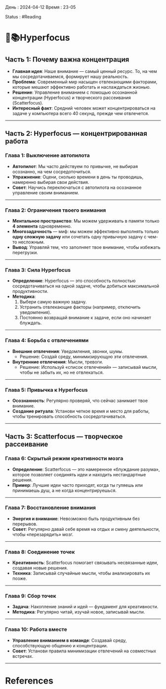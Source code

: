 День : 2024-04-12 
Время : 23-05

Status : #Reading   


# 📓📚Hyperfocus

## **Часть 1: Почему важна концентрация**

- **Главная идея**: Наше внимание — самый ценный ресурс. То, на чем мы сосредотачиваемся, формирует нашу реальность.
- **Проблема**: Современный мир насыщен отвлекающими факторами, которые мешают эффективно работать и наслаждаться жизнью.
- **Решение**: Управление вниманием с помощью осознанной концентрации (Hyperfocus) и творческого рассеивания (Scatterfocus).
- **Интересный факт**: Средний человек может концентрироваться на задаче у компьютера всего 40 секунд, прежде чем отвлечется.

---

## **Часть 2: Hyperfocus — концентрированная работа**

### **Глава 1: Выключение автопилота**

- **Автопилот**: Мы часто действуем по привычке, не выбирая осознанно, на чем сосредоточиться.
- **Упражнение**: Оцени, сколько времени в день ты проводишь, намеренно выбирая свои действия.
- **Совет**: Научись переключаться с автопилота на осознанное управление своим вниманием.

---

### **Глава 2: Ограничения твоего внимания**

- **Ментальное пространство**: Мы можем удерживать в памяти только **4 элемента** одновременно.
- **Многозадачность** — миф: мы можем эффективно выполнять только **одну сложную задачу** или сочетать одну привычную задачу с чем-то несложным.
- **Вывод**: Управляй тем, что заполняет твое внимание, чтобы избежать перегрузки.

---

### **Глава 3: Сила Hyperfocus**

- **Определение**: Hyperfocus — это способность полностью сосредотачиваться на одной задаче, чтобы добиться максимальной продуктивности.
- **Методика**:
    1. Выбери самую важную задачу.
    2. Устранить отвлекающие факторы (например, отключить уведомления).
    3. Постоянно возвращай внимание к задаче, если оно начинает блуждать.

---

### **Глава 4: Борьба с отвлечениями**

- **Внешние отвлечения**: Уведомления, звонки, шумы.
    - Решение: Создай среду, минимизирующую эти отвлечения.
- **Внутренние отвлечения**: Мысли, тревоги.
    - Решение: Используй «список отвлечений» — записывай мысли, чтобы не забыть их, но не отвлекаться.

---

### **Глава 5: Привычка к Hyperfocus**

- **Осознанность**: Регулярно проверяй, что сейчас занимает твое внимание.
- **Создание ритуала**: Установи четкое время и место для работы, чтобы тренировать способность сосредотачиваться.

---

## **Часть 3: Scatterfocus — творческое рассеивание**

### **Глава 6: Скрытый режим креативности мозга**

- **Определение**: Scatterfocus — это намеренное «блуждание разума», которое позволяет соединять идеи и находить нестандартные решения.
- **Пример**: Лучшие идеи часто приходят, когда ты гуляешь или принимаешь душ, а не когда концентрируешься.

---

### **Глава 7: Восстановление внимания**

- **Энергия и внимание**: Невозможно быть продуктивным без перерывов.
- **Совет**: Регулярно давай себе время на отдых и смену деятельности, чтобы «перезарядить» мозг.

---

### **Глава 8: Соединение точек**

- **Креативность**: Scatterfocus помогает связывать несвязанные идеи, создавая новые решения.
- **Техника**: Записывай случайные мысли, чтобы анализировать их позже.

---

### **Глава 9: Сбор точек**

- **Задача**: Накопление знаний и идей — фундамент для креативности.
- **Методика**: Регулярно читай, изучай новое, записывай мысли.

---

### **Глава 10: Работа вместе**

- **Управление вниманием в команде**: Создавай среду, способствующую общению и концентрации.
- **Совет**: Установи правила минимизации отвлечений на совместных встречах.

---
# References
